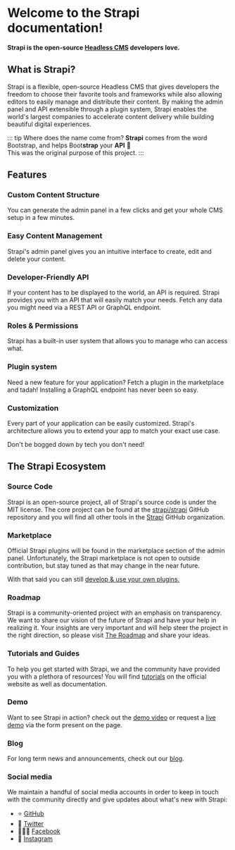 # Welcome to the Strapi documentation!

**Strapi is the open-source [Headless CMS](https://strapi.io) developers love.**

## What is Strapi?

Strapi is a flexible, open-source Headless CMS that gives developers the freedom to choose their favorite tools and frameworks while also allowing editors to easily manage and distribute their content. By making the admin panel and API extensible through a plugin system, Strapi enables the world's largest companies to accelerate content delivery while building beautiful digital experiences.

::: tip Where does the name come from?
**Strapi** comes from the word Bootstrap, and helps Boot**strap** your **API** 🎉<br>
This was the original purpose of this project.
:::

## Features

### Custom Content Structure

You can generate the admin panel in a few clicks and get your whole CMS setup in a few minutes.

### Easy Content Management

Strapi's admin panel gives you an intuitive interface to create, edit and delete your content.

### Developer-Friendly API

If your content has to be displayed to the world, an API is required. Strapi provides you with an API that will easily match your needs. Fetch any data you might need via a REST API or GraphQL endpoint.

### Roles & Permissions

Strapi has a built-in user system that allows you to manage who can access what.

### Plugin system

Need a new feature for your application? Fetch a plugin in the marketplace and tadah! Installing a GraphQL endpoint has never been so easy.

### Customization

Every part of your application can be easily customized. Strapi's architecture allows you to extend your app to match your exact use case.

Don't be bogged down by tech you don't need!

## The Strapi Ecosystem

### Source Code

Strapi is an open-source project, all of Strapi's source code is under the MIT license. The core project can be found at the [strapi/strapi](https://github.com/strapi/strapi) GitHub repository and you will find all other tools in the [Strapi](https://github.com/strapi) GitHub organization.

### Marketplace

Official Strapi plugins will be found in the marketplace section of the admin panel. Unfortunately, the Strapi marketplace is not open to outside contribution, but stay tuned as that may change in the near future.

With that said you can still [develop & use your own plugins.](../plugin-development/quick-start.md)

### Roadmap

Strapi is a community-oriented project with an emphasis on transparency. We want to share our vision of the future of Strapi and have your help in realizing it.
Your insights are very important and will help steer the project in the right direction, so please visit [The Roadmap](https://portal.productboard.com/strapi) and share your ideas.

### Tutorials and Guides

To help you get started with Strapi, we and the community have provided you with a plethora of resources! You will find [tutorials](https://strapi.io/tutorials/) on the official website as well as documentation.

### Demo

Want to see Strapi in action? check out the [demo video](https://youtu.be/zd0_S_FPzKg) or request a [live demo](https://strapi.io/demo) via the form present on the page.

### Blog

For long term news and announcements, check out our [blog](https://strapi.io/blog).

### Social media

We maintain a handful of social media accounts in order to keep in touch with the community directly and give updates about what's new with Strapi:

- ⭐️ [GitHub](https://github.com/strapi/strapi)
- 🐧 [Twitter](https://twitter.com/strapijs)
- 👩🏻‍💻 [Facebook](https://www.facebook.com/strapijs/)
- 📸 [Instagram](https://www.instagram.com/strapijs/)
